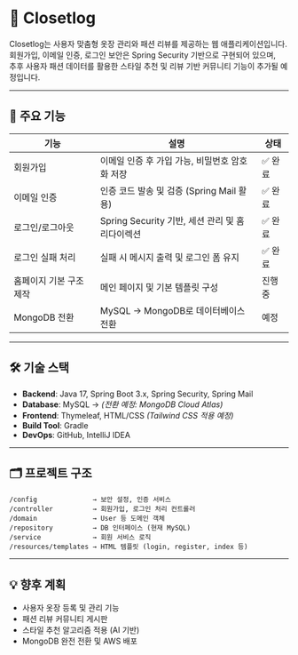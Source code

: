 # 🧥 Closetlog

Closetlog는 사용자 맞춤형 옷장 관리와 패션 리뷰를 제공하는 웹 애플리케이션입니다.  
회원가입, 이메일 인증, 로그인 보안은 Spring Security 기반으로 구현되어 있으며,  
추후 사용자 패션 데이터를 활용한 스타일 추천 및 리뷰 기반 커뮤니티 기능이 추가될 예정입니다.

---

## 📌 주요 기능

| 기능                     | 설명                                                         | 상태    |
|------------------------|------------------------------------------------------------|--------|
| 회원가입                | 이메일 인증 후 가입 가능, 비밀번호 암호화 저장               | ✅ 완료 |
| 이메일 인증             | 인증 코드 발송 및 검증 (Spring Mail 활용)                    | ✅ 완료 |
| 로그인/로그아웃         | Spring Security 기반, 세션 관리 및 홈 리다이렉션              | ✅ 완료 |
| 로그인 실패 처리        | 실패 시 메시지 출력 및 로그인 폼 유지                         | ✅ 완료 |
| 홈페이지 기본 구조 제작 | 메인 페이지 및 기본 템플릿 구성                               | 진행 중 |
| MongoDB 전환            | MySQL → MongoDB로 데이터베이스 전환                           | 예정   |

---

## 🛠 기술 스택

- **Backend**: Java 17, Spring Boot 3.x, Spring Security, Spring Mail
- **Database**: MySQL → *(전환 예정: MongoDB Cloud Atlas)*
- **Frontend**: Thymeleaf, HTML/CSS *(Tailwind CSS 적용 예정)*
- **Build Tool**: Gradle
- **DevOps**: GitHub, IntelliJ IDEA

---

## 🗂 프로젝트 구조

```
/config              → 보안 설정, 인증 서비스
/controller          → 회원가입, 로그인 처리 컨트롤러
/domain              → User 등 도메인 객체
/repository          → DB 인터페이스 (현재 MySQL)
/service             → 회원 서비스 로직
/resources/templates → HTML 템플릿 (login, register, index 등)
```

---

## 💡 향후 계획

- 사용자 옷장 등록 및 관리 기능
- 패션 리뷰 커뮤니티 게시판
- 스타일 추천 알고리즘 적용 (AI 기반)
- MongoDB 완전 전환 및 AWS 배포

